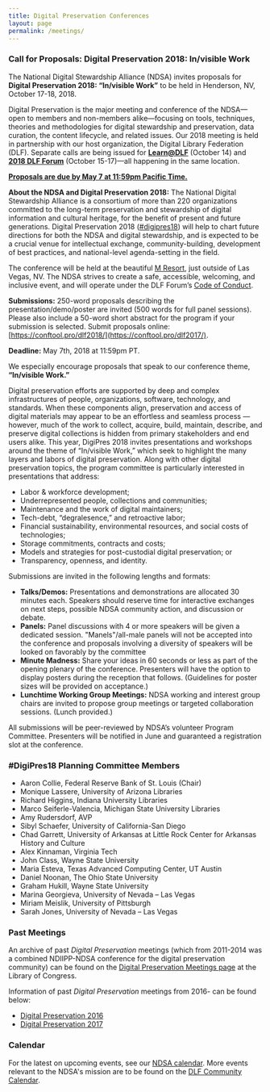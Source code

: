 ```yaml
---
title: Digital Preservation Conferences
layout: page
permalink: /meetings/
---
```


### Call for Proposals: Digital Preservation 2018: In/visible Work

The National Digital Stewardship Alliance (NDSA) invites proposals for **Digital Preservation 2018: “In/visible Work”** to be held in Henderson, NV, October 17-18, 2018.

Digital Preservation is the major meeting and conference of the NDSA—open to members and non-members alike—focusing on tools, techniques, theories and methodologies for digital stewardship and preservation, data curation, the content lifecycle, and related issues. Our 2018 meeting is held in partnership with our host organization, the Digital Library Federation (DLF). Separate calls are being issued for **[Learn@DLF](https://forum2018.diglib.org/learndlf/)** (October 14) and **[2018 DLF Forum](https://forum2018.diglib.org/)** (October 15-17)—all happening in the same location.

**[Proposals are due by May 7 at 11:59pm Pacific Time.](https://www.conftool.pro/dlf2018/)** 

**About the NDSA and Digital Preservation 2018:**
The National Digital Stewardship Alliance is a consortium of more than 220 organizations committed to the long-term preservation and stewardship of digital information and cultural heritage, for the benefit of present and future generations. Digital Preservation 2018 ([#digipres18](https://twitter.com/search?q=%23digipres18&src=typd)) will help to chart future directions for both the NDSA and digital stewardship, and is expected to be a crucial venue for intellectual exchange, community-building, development of best practices, and national-level agenda-setting in the field.

The conference will be held at the beautiful [M Resort](http://www.themresort.com/), just outside of Las Vegas, NV. The NDSA strives to create a safe, accessible, welcoming, and inclusive event, and will operate under the DLF Forum’s [Code of Conduct](https://www.diglib.org/forums/2016forum/code-of-conduct/). 

**Submissions:**
250-word proposals describing the presentation/demo/poster are invited (500 words for full panel sessions). Please also include a 50-word short abstract for the program if your submission is selected. Submit proposals online: [https://conftool.pro/dlf2018/](https://conftool.pro/dlf2017/). 

**Deadline:** May 7th, 2018 at 11:59pm PT.

We especially encourage proposals that speak to our conference theme, **“In/visible Work.”** 

Digital preservation efforts are supported by deep and complex infrastructures of people, organizations, software, technology, and standards. When these components align, preservation and access of digital materials may appear to be an effortless and seamless process — however, much of the work to collect, acquire, build, maintain, describe, and preserve digital collections is hidden from primary stakeholders and end users alike. This year, DigiPres 2018 invites presentations and workshops around the theme of “In/visible Work,” which seek to highlight the many layers and labors of digital preservation. Along with other digital preservation topics, the program committee is particularly interested in presentations that address:
- Labor & workforce development;
- Underrepresented people, collections and communities;
- Maintenance and the work of digital maintainers;
- Tech-debt, “degralesence,” and retroactive labor;
- Financial sustainability, environmental resources, and social costs of technologies;
- Storage commitments, contracts and costs;
- Models and strategies for post-custodial digital preservation; or
- Transparency, openness, and identity.

Submissions are invited in the following lengths and formats:

- **Talks/Demos:** Presentations and demonstrations are allocated 30 minutes each. Speakers should reserve time for interactive exchanges on next steps, possible NDSA community action, and discussion or debate.
- **Panels:** Panel discussions with 4 or more speakers will be given a dedicated session. "Manels"/all-male panels will not be accepted into the conference and proposals involving a diversity of speakers will be looked on favorably by the committee
- **Minute Madness:** Share your ideas in 60 seconds or less as part of the opening plenary of the conference. Presenters will have the option to display posters during the reception that follows. (Guidelines for poster sizes will be provided on acceptance.)
- **Lunchtime Working Group Meetings:** NDSA working and interest group chairs are invited to propose group meetings or targeted collaboration sessions. (Lunch provided.)

All submissions will be peer-reviewed by NDSA’s volunteer Program Committee. Presenters will be notified in June and guaranteed a registration slot at the conference.

### #DigiPres18 Planning Committee Members

- Aaron Collie, Federal Reserve Bank of St. Louis (Chair)
- Monique Lassere, University of Arizona Libraries
- Richard Higgins, Indiana University Libraries
- Marco Seiferle-Valencia, Michigan State University Libraries
- Amy Rudersdorf, AVP
- Sibyl Schaefer, University of California-San Diego
- Chad Garrett, University of Arkansas at Little Rock Center for Arkansas History and Culture
- Alex Kinnaman, Virginia Tech
- John Class, Wayne State University
- Maria Esteva, Texas Advanced Computing Center, UT Austin
- Daniel Noonan, The Ohio State University
- Graham Hukill, Wayne State University
- Marina Georgieva, University of Nevada – Las Vegas
- Miriam Meislik, University of Pittsburgh
- Sarah Jones, University of Nevada – Las Vegas

### Past Meetings

An archive of past *Digital Preservation* meetings (which from 2011-2014 was a combined NDIIPP-NDSA conference for the digital preservation community) can be found on the [Digital Preservation Meetings page](http://www.digitalpreservation.gov/meetings/) at the Library of Congress.

Information of past *Digital Preservation* meetings from 2016- can be found below:
* [Digital Preservation 2016](/digital-preservation-2016)
* [Digital Preservation 2017](/digital-preservation-2017)

### Calendar

For the latest on upcoming events, see our [NDSA calendar](/calendar). More events relevant to the NDSA's mission are to be found on the [DLF Community Calendar](https://www.diglib.org/opportunities/calendar/).
